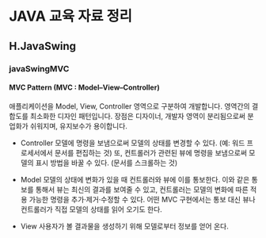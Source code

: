 # JAVA 교육 자료 정리
## H.JavaSwing
### javaSwingMVC
#### MVC Pattern (MVC : Model–View–Controller)
애플리케이션을 Model, View, Controller 영역으로 구분하여 개발합니다. 영역간의 결합도를 최소화한 디자인 패턴입니다. 
장점은 디자이너, 개발자 영역이 분리됨으로써 분업화가 쉬워지며, 유지보수가 용이합니다.

* Controller
모델에 명령을 보냄으로써 모델의 상태를 변경할 수 있다. 
(예: 워드 프로세서에서 문서를 편집하는 것) 또, 컨트롤러가 관련된 뷰에 명령을 보냄으로써 
모델의 표시 방법을 바꿀 수 있다. (문서를 스크롤하는 것)

* Model
모델의 상태에 변화가 있을 때 컨트롤러와 뷰에 이를 통보한다. 이와 같은 통보를 통해서 
뷰는 최신의 결과를 보여줄 수 있고, 컨트롤러는 모델의 변화에 따른 적용 가능한 명령을 
추가·제거·수정할 수 있다. 어떤 MVC 구현에서는 통보 대신 뷰나 컨트롤러가 직접 모델의 상태를 읽어 
오기도 한다.

* View
사용자가 볼 결과물을 생성하기 위해 모델로부터 정보를 얻어 온다.


<pre><code>


</code></pre>
